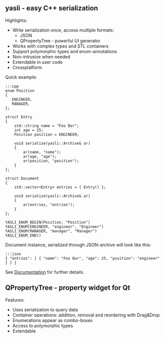 ## yasli - easy C++ serialization

Highlights:

- Write serialization once, access multiple formats:
	* JSON
	* QPropertyTree - powerful UI generator
- Works with complex types and STL containers
- Support polymorphic types and enum-annotations
- Non-intrusive when needed
- Extendable in user code
- Crossplatform

Quick example:

    :::cpp
    enum Position
    {
       ENGINEER,
       MANAGER,
    };
    
    struct Entry
    {
        std::string name = "Foo Bar";
        int age = 25;
        Position position = ENGINEER;
    
        void serialize(yasli::Archive& ar)
        {
            ar(name, "name");
            ar(age, "age");
            ar(position, "position");
        }
    };
    
    struct Document
    {
        std::vector<Entry> entries = { Entry() };
    
        void serialize(yasli::Archive& ar)
        {
            ar(entries, "entries");
        }
    };
    
    YASLI_ENUM_BEGIN(Position, "Position")
    YASLI_ENUM(ENGINEER, "engineer", "Engineer")
    YASLI_ENUM(MANAGER, "manager", "Manager")
    YASLI_ENUM_END()

Document instance, serialized through JSON-archive will look like this:

	:::json
	{ "entries": [ { "name": "Foo Bar", "age": 25, "position": "engineer" } ] }

See [Documentation](http://yasli.bitbucket.org/) for further details.

## QPropertyTree - property widget for Qt

Features:

- Uses serialization to query data
- Container operations: addition, removal and reordering with Drag&Drop
- Enumerations appear as combo-boxes
- Access to polymorphic types
- Extendable